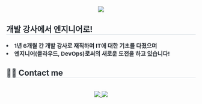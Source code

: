 <div align= "center">
    <img src="https://capsule-render.vercel.app/api?type=soft&color=auto&height=120&text=안녕하세요.%20잘%20부탁드립니다!&animation=&fontColor=000000&fontSize=40" />
    </div>
    <div style="text-align: left;"> 
    <h2 style="border-bottom: 1px solid #d8dee4; color: #282d33;"> 개발 강사에서 엔지니어로! </h2>  
    <div style="font-weight: 700; font-size: 15px; text-align: left; color: #282d33;"> <li> 1년 6개월 간 개발 강사로 재직하며 IT에 대한 기초를 다졌으며</li><li> 엔지니어(클라우드, DevOps)로써의 새로운 도전을 하고 있습니다! </div> 
    </div>
    <div style="text-align: left;">
    <h2 style="border-bottom: 1px solid #d8dee4; color: #282d33;"> 🧑‍💻 Contact me </h2> <br> 
    <div align= "center"> <a href=https://www.notion.so/1dbabcff6d80803a8685ec3326a231a0> <img src="https://img.shields.io/badge/Notion-000000?style=flat&logo=Notion&logoColor=white&link=https://www.notion.so/1dbabcff6d80803a8685ec3326a231a0"> </a>
         <a href=mailto:hogeun4656@gmail.com> <img src="https://img.shields.io/badge/Gmail-EA4335?style=flat&logo=Gmail&logoColor=white&link=mailto:hogeun4656@gmail.com"> </a>
          </div>  <br> 
    <div align= "center">  </div> 
    </div>
    
